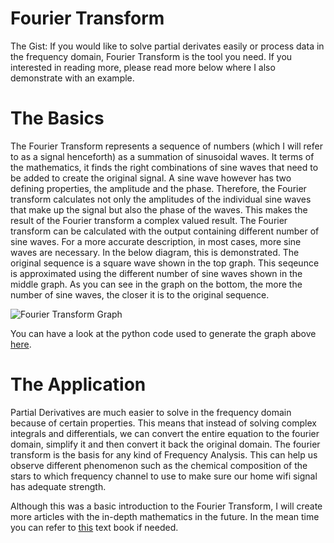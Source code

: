 # Fourier Transform
The Gist: If you would like to solve partial derivates easily or process data in the frequency domain, Fourier Transform is the tool you need. If you interested in reading more, please read more below where I also demonstrate with an example.

# The Basics
The Fourier Transform represents a sequence of numbers (which I will refer to as a signal henceforth) as a summation of sinusoidal waves. It terms of the mathematics, it finds the right combinations of sine waves that need to be added to create the original signal. A sine wave however has two defining properties, the amplitude and the phase. Therefore, the Fourier transform calculates not only the amplitudes of the individual sine waves that make up the signal but also the phase of the waves. This makes the result of the Fourier transform a complex valued result. The Fourier transform can be calculated with the output containing different number of sine waves. For a more accurate description, in most cases, more sine waves are necessary. In the below diagram, this is demonstrated. The original sequence is a square wave shown in the top graph. This seqeunce is approximated using the different number of sine waves shown in the middle graph. As you can see in the graph on the bottom, the more the number of sine waves, the closer it is to the original sequence.

<img src="{{site.url}}/assets/images/fourier_transform.png" alt="Fourier Transform Graph">

You can have a look at the python code used to generate the graph above [here](https://github.com/MrKaranJ/MrKaranJ.github.io/blob/gh-pages/_code/fouriertransform.py).

# The Application
Partial Derivatives are much easier to solve in the frequency domain because of certain properties. This means that instead of solving complex integrals and differentials, we can convert the entire equation to the fourier domain, simplify it and then convert it back the original domain. The fourier transform is the basis for any kind of Frequency Analysis. This can help us observe different phenomenon such as the chemical composition of the stars to which frequency channel to use to make sure our home wifi signal has adequate strength.

Although this was a basic introduction to the Fourier Transform, I will create more articles with the in-depth mathematics in the future. In the mean time you can refer to [this](https://www.pearson.com/us/higher-education/product/Proakis-Digital-Signal-Processing-Principles-Algorithms-and-Applications-RENTAL-EDITION-5th-Edition/9780137348244.html) text book if needed.